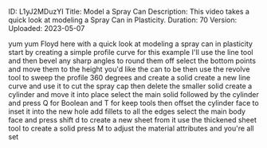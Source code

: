 ID: L1yJ2MDuzYI
Title: Model a Spray Can
Description: This video takes a quick look at modeling a Spray Can in Plasticity.
Duration: 70
Version: 
Uploaded: 2023-05-07

yum yum Floyd here with a quick look at
modeling a spray can in plasticity start
by creating a simple profile curve for
this example I'll use the line tool
and then bevel any sharp angles to round
them off
select the bottom points and move them
to the height you'd like the can to be
then use the revolve tool to sweep the
profile 360 degrees and create a solid
create a new line curve and use it to
cut the spray cap then delete the
smaller solid create a cylinder and move
it into place
select the main solid
followed by the cylinder and press Q for
Boolean and T for keep tools
then offset the cylinder face to inset
it into the new hole add fillets to all
the edges
select the main body face and press
shift d to create a new sheet from it
use the thickened sheet tool to create a
solid press M to adjust the material
attributes and you're all set
